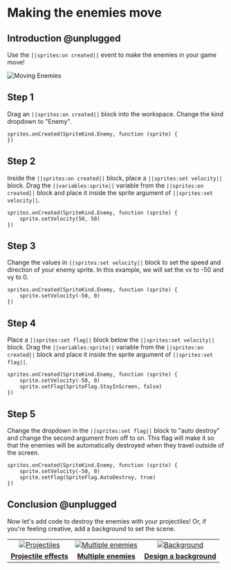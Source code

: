 # Making the enemies move

## Introduction @unplugged

Use the ``||sprites:on created||`` event to make the enemies in your game move!

![Moving Enemies](/static/recipes/shark-splash/02-A-enemies.gif)

## Step 1

Drag an ``||sprites:on created||`` block into the workspace. Change the kind
dropdown to "Enemy".

```blocks
sprites.onCreated(SpriteKind.Enemy, function (sprite) {
})
```


## Step 2

Inside the ``||sprites:on created||`` block, place a ``||sprites:set velocity||`` block.
Drag the ``||variables:sprite||`` variable from the ``||sprites:on created||`` block and place it inside
the sprite argument of ``||sprites:set velocity||``.

```blocks
sprites.onCreated(SpriteKind.Enemy, function (sprite) {
    sprite.setVelocity(50, 50)
})
```

## Step 3

Change the values in ``||sprites:set velocity||`` block to set the speed and direction of your
enemy sprite. In this example, we will set the vx to -50 and vy to 0.

```blocks
sprites.onCreated(SpriteKind.Enemy, function (sprite) {
    sprite.setVelocity(-50, 0)
})
```

## Step 4

Place a ``||sprites:set flag||`` block below the ``||sprites:set velocity||`` block.
Drag the ``||variables:sprite||`` variable from the ``||sprites:on created||`` block and place it inside
the sprite argument of ``||sprites:set flag||``.


```blocks
sprites.onCreated(SpriteKind.Enemy, function (sprite) {
    sprite.setVelocity(-50, 0)
    sprite.setFlag(SpriteFlag.StayInScreen, false)
})
```

## Step 5

Change the dropdown in the ``||sprites:set flag||`` block to "auto destroy" and change the
second argument from off to on. This flag will make it so that the enemies will be
automatically destroyed when they travel outside of the screen.

```blocks
sprites.onCreated(SpriteKind.Enemy, function (sprite) {
    sprite.setVelocity(-50, 0)
    sprite.setFlag(SpriteFlag.AutoDestroy, true)
})
```

## Conclusion @unplugged

Now let's add code to destroy the enemies with your projectiles! Or, if you're feeling creative, add a background to set the scene.

|      |      |      |
|:----:|:----:|:----:|
|  [![Projectiles](/static/recipes/shark-splash/03-projectiles.gif)](#recipe:/recipes/shark-splash/03-projectiles) | [![Multiple enemies](/static/recipes/shark-splash/02-B-enemies.gif)](#recipe:/recipes/shark-splash/02-B-enemies) | [![Background](/static/recipes/shark-splash/04-background.png)](#recipe:/recipes/04-background) |
| [**Projectile effects**](#recipe:/recipes/shark-splash/03-projectiles) | [**Multiple enemies**](#recipe:/recipes/shark-splash/02-B-enemies) | [**Design a background**](#recipe:/recipes/shark-splash/04-background) |